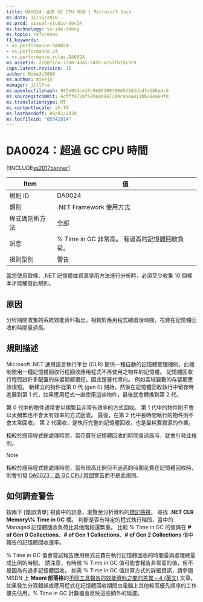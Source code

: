 ```yaml
---
title: DA0024：過多 GC CPU 時間 | Microsoft Docs
ms.date: 11/15/2016
ms.prod: visual-studio-dev14
ms.technology: vs-ide-debug
ms.topic: reference
f1_keywords:
- vs.performance.DA0024
- vs.performance.24
- vs.performance.rules.DA0024
ms.assetid: 228872da-77d0-4da5-b455-ac57fb1867c9
caps.latest.revision: 15
author: MikeJo5000
ms.author: mikejo
manager: jillfra
ms.openlocfilehash: 945e934ce16c9e08209f89d8d2d2dcdfe166a4c6
ms.sourcegitcommit: 6cfffa72af599a9d667249caaaa411bb28ea69fd
ms.translationtype: MT
ms.contentlocale: zh-TW
ms.lasthandoff: 09/02/2020
ms.locfileid: "85542814"
---
```

# <a name="da0024-excessive-gc-cpu-time"></a>DA0024：超過 GC CPU 時間
[!INCLUDE[vs2017banner](../includes/vs2017banner.md)]

|Item|值|  
|-|-|  
|規則 ID|DA0024|  
|類別|.NET Framework 使用方式|  
|程式碼剖析方法|全部|  
|訊息|% Time in GC 非常高。 有過高的記憶體回收負荷。|  
|規則型別|警告|  
  
 當您使用取樣、.NET 記憶體或資源爭用方法進行分析時，必須至少收集 10 個樣本才能觸發此規則。  
  
## <a name="cause"></a>原因  
 分析期間收集的系統效能資料指出，相較於應用程式總處理時間，花費在記憶體回收的時間量過高。  
  
## <a name="rule-description"></a>規則描述  
 Microsoft .NET 通用語言執行平台 (CLR) 提供一種自動的記憶體管理機制，此機制使用一種記憶體回收行程回收應用程式不再使用之物件的記憶體。 記憶體回收行程假設許多配置的存留期都很短，因此是層代導向。 例如區域變數的存留期應該很短。 新建立的物件從第 0 代 (gen 0) 開始，然後在記憶體回收執行中留存時進展到第 1 代，如果應用程式一直使用這些物件，最後就會轉換到第 2 代。  
  
 第 0 代中的物件通常會以頻繁且非常有效率的方式回收。 第 1 代中的物件則不會以太頻繁也不會太有效率的方式回收。 最後，在第 2 代中長時間執行的物件則不會太常回收。 第 2 代回收，是執行完整的記憶體回收，也是最耗費資源的作業。  
  
 相較於應用程式總處理時間，當花費在記憶體回收的時間量過高時，就會引發此規則。  
  
> [!NOTE]
> 相較於應用程式總處理時間，當有很高比例但不過高的時間花費在記憶體回收時，則會引發 [DA0023︰高 GC CPU 時間](../profiling/da0023-high-gc-cpu-time.md)警告而不是此規則。  
  
## <a name="how-to-investigate-a-warning"></a>如何調查警告  
 按兩下 [錯誤清單] 視窗中的訊息，瀏覽至分析資料的[標記檢視](../profiling/marks-view.md)。 尋找 **.NET CLR Memory\\% Time in GC** 欄。 判斷是否有特定的程式執行階段，當中的 Managed 記憶體回收負荷比其他階段還繁重。 比較 % Time in GC 的值與在 **# of Gen 0 Collections**、**# of Gen 1 Collections**、**# of Gen 2 Collections** 值中報告的記憶體回收速率。  
  
 % Time in GC 值會嘗試報告應用程式花費在執行記憶體回收的時間量與處理總量成比例的時間。 請注意，有時候 % Time in GC 值可能會報告非常高的值，但不是因為有過多記憶體回收。 如需 % Time in GC 值計算方式的詳細資訊，請參閱 MSDN 上 **Maoni 部落格**的[不同工具報告的效能資料之間的差異 – 4 (英文)](https://devblogs.microsoft.com/dotnet/difference-between-perf-data-reported-by-different-tools-4/) 文章。 如果發生分頁錯誤或應用程式在記憶體回收期間由電腦上其他較高優先順序的工作優先佔用，% Time in GC 計數器會反映這些額外的延遲。

